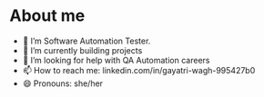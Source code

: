# About me

- 🔭 I’m Software Automation Tester. 
- 🌱 I’m currently building projects
- 🤔 I’m looking for help with QA Automation careers
- 📫 How to reach me: linkedin.com/in/gayatri-wagh-995427b0
- 😄 Pronouns: she/her

